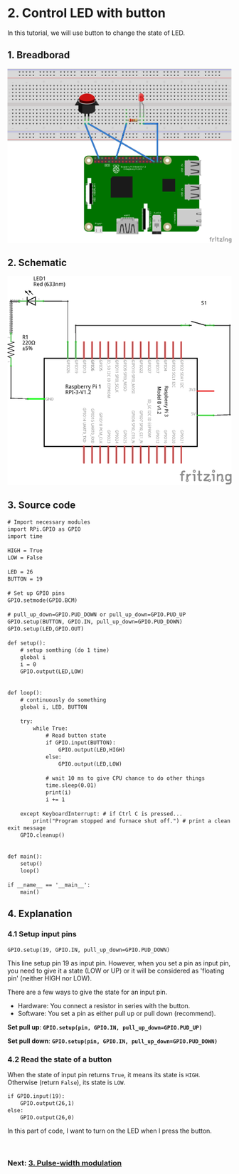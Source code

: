 # 2. Control LED with button

In this tutorial, we will use button to change the state of LED.

## 1. Breadborad

![Breadboard](Wiring/2-control-LED-with-button_bb.png)

## 2. Schematic

![Schematic](Wiring/2-control-LED-with-button_schem.png)

## 3. Source code

```
# Import necessary modules
import RPi.GPIO as GPIO
import time

HIGH = True
LOW = False

LED = 26
BUTTON = 19

# Set up GPIO pins
GPIO.setmode(GPIO.BCM)

# pull_up_down=GPIO.PUD_DOWN or pull_up_down=GPIO.PUD_UP
GPIO.setup(BUTTON, GPIO.IN, pull_up_down=GPIO.PUD_DOWN) 
GPIO.setup(LED,GPIO.OUT)

def setup():
    # setup somthing (do 1 time)
    global i
    i = 0
    GPIO.output(LED,LOW)
    

def loop():
    # continuously do something
    global i, LED, BUTTON
    
    try:
        while True:
            # Read button state
            if GPIO.input(BUTTON):
                GPIO.output(LED,HIGH)
            else:
                GPIO.output(LED,LOW)
            
            # wait 10 ms to give CPU chance to do other things
            time.sleep(0.01)
            print(i)
            i += 1

    except KeyboardInterrupt: # if Ctrl C is pressed...
        print("Program stopped and furnace shut off.") # print a clean exit message
    GPIO.cleanup()


def main():
    setup()
    loop()

if __name__ == '__main__':
    main()
```

## 4. Explanation

### 4.1 Setup input pins

```
GPIO.setup(19, GPIO.IN, pull_up_down=GPIO.PUD_DOWN) 
```

This line setup pin 19 as input pin. However, when you set a pin as input pin, you need to give it a state (LOW or UP) or it will be considered as 'floating pin' (neither HIGH nor LOW). 

There are a few ways to give the state for an input pin. 

- Hardware: You connect a resistor in series with the button.
- Software: You set a pin as either pull up or pull down (recommend).

**Set pull up**: **`GPIO.setup(pin, GPIO.IN, pull_up_down=GPIO.PUD_UP)`**

**Set pull down**: **`GPIO.setup(pin, GPIO.IN, pull_up_down=GPIO.PUD_DOWN)`**

### 4.2 Read the state of a button 

When the state of input pin returns `True`, it means its state is `HIGH`. Otherwise (return `False`), its state is `LOW`.

```
if GPIO.input(19):
    GPIO.output(26,1)
else:
    GPIO.output(26,0)
```

In this part of code, I want to turn on the LED when I press the button.

<br>

### Next: [3. Pulse-width modulation](3-PWM.md)